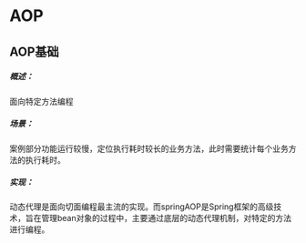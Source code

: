 # AOP

## AOP基础

##### 概述：

面向特定方法编程

##### 场景：

案例部分功能运行较慢，定位执行耗时较长的业务方法，此时需要统计每个业务方法的执行耗时。

##### 实现：

动态代理是面向切面编程最主流的实现。而springAOP是Spring框架的高级技术，旨在管理bean对象的过程中，主要通过底层的动态代理机制，对特定的方法进行编程。

